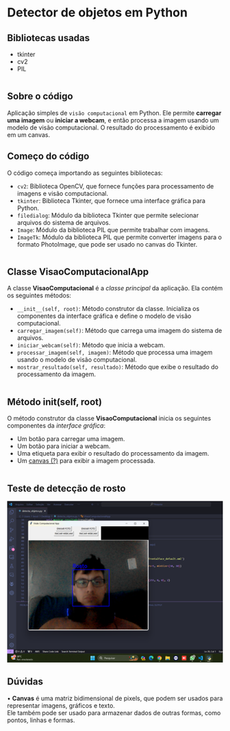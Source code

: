 # Detector de objetos em Python
## Bibliotecas usadas
<table>
	<ul>
		<li>tkinter</li>
		<li>cv2</li>
		<li>PIL</li>
	</ul>
</table>

## Sobre o código
Aplicação simples de <code>visão computacional</code> em Python. Ele permite <b>carregar uma imagem</b> ou <b>iniciar a webcam</b>, e então processa a imagem usando um modelo de visão computacional. O resultado do processamento é exibido em um canvas.

## Começo do código
O código começa importando as seguintes bibliotecas:
<br>
<table>
	<ul>
		<li><code>cv2</code>: Biblioteca OpenCV, que fornece funções para processamento de imagens e visão computacional.</li>
		<li><code>tkinter</code>: Biblioteca Tkinter, que fornece uma interface gráfica para Python.</li>
		<li><code>filedialog</code>: Módulo da biblioteca Tkinter que permite selecionar arquivos do sistema de arquivos.</li>
		<li><code>Image</code>: Módulo da biblioteca PIL que permite trabalhar com imagens.</li>
		<li><code>ImageTk</code>: Módulo da biblioteca PIL que permite converter imagens para o formato PhotoImage, que pode ser usado no canvas do Tkinter.</li>
	</ul>
</table>

## Classe VisaoComputacionalApp

A classe <b>VisaoComputacional</b> é a <i>classe principal</i> da aplicação. Ela contém os seguintes métodos:

<table>
	<ul>
		<li><code>__init__(self, root)</code>: Método construtor da classe. Inicializa os componentes da interface gráfica e define o modelo de visão computacional.</li>
		<li><code>carregar_imagem(self)</code>: Método que carrega uma imagem do sistema de arquivos.</li>
		<li><code>iniciar_webcam(self)</code>: Método que inicia a webcam.</li>
		<li><code>processar_imagem(self, imagem)</code>: Método que processa uma imagem usando o modelo de visão computacional.</li>
		<li><code>mostrar_resultado(self, resultado)</code>: Método que exibe o resultado do processamento da imagem.</li>
	</ul>
</table>

## Método init(self, root)

O método construtor da classe <b>VisaoComputacional</b> inicia os seguintes componentes da <i>interface gráfica</i>:

<table>
	<ul>
		<li>Um botão para carregar uma imagem.</li>
		<li>Um botão para iniciar a webcam.</li>
		<li>Uma etiqueta para exibir o resultado do processamento da imagem.</li>
		<li>Um <a href="https://github.com/leostella97/detecta_objetos#d%C3%BAvidas">canvas (?)</a> para exibir a imagem processada.</li>
	</ul>
</table>

## Teste de detecção de rosto
<img src="https://github.com/leostella97/detecta_objetos/blob/main/img/rosto_detectado.png?raw=true">

## Dúvidas
• <b>Canvas</b> é uma matriz bidimensional de pixels, que podem ser usados para representar imagens, gráficos e texto.<br>Ele também pode ser usado para armazenar dados de outras formas, como pontos, linhas e formas.